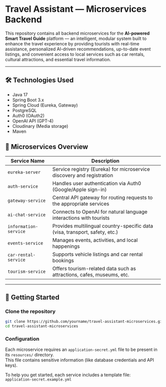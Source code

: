 # Travel Assistant — Microservices Backend

This repository contains all backend microservices for the **AI-powered Smart Travel Guide** platform — an intelligent, modular system built to enhance the travel experience by providing tourists with real-time assistance, personalized AI-driven recommendations, up-to-date event listings, and convenient access to local services such as car rentals, cultural attractions, and essential travel information.

---

## 🛠 Technologies Used

- Java 17
- Spring Boot 3.x
- Spring Cloud (Eureka, Gateway)
- PostgreSQL
- Auth0 (OAuth2)
- OpenAI API (GPT-4)
- Cloudinary (Media storage)
- Maven

## 🧱 Microservices Overview

| Service Name          | Description                                                                 |
|-----------------------|-----------------------------------------------------------------------------|
| `eureka-server`     | Service registry (Eureka) for microservice discovery and registration     |
| `auth-service`        | Handles user authentication via Auth0 (Google/Apple sign-in)               |
| `gateway-service`     | Central API gateway for routing requests to the appropriate services       |
| `ai-chat-service`     | Connects to OpenAI for natural language interactions with tourists          |
| `information-service` | Provides multilingual country-specific data (visa, transport, safety, etc.)|
| `events-service`      | Manages events, activities, and local happenings                           |
| `car-rental-service`  | Supports vehicle listings and car rental bookings                          |
| `tourism-service`     | Offers tourism-related data such as attractions, cafes, museums, etc.      |

---

## 🚀 Getting Started

### Clone the repository

```bash
git clone https://github.com/yourname/travel-assistant-microservices.git
cd travel-assistant-microservices
```

### Configuration

Each microservice requires an `application-secret.yml` file to be present in its `resources/` directory.  
This file contains sensitive information (like database credentials and API keys).

To help you get started, each service includes a template file:  
`application-secret.example.yml`